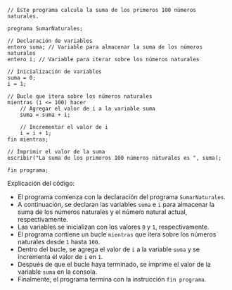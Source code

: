 ```
// Este programa calcula la suma de los primeros 100 números naturales.

programa SumarNaturales;

// Declaración de variables
entero suma; // Variable para almacenar la suma de los números naturales
entero i; // Variable para iterar sobre los números naturales

// Inicialización de variables
suma = 0;
i = 1;

// Bucle que itera sobre los números naturales
mientras (i <= 100) hacer
    // Agregar el valor de i a la variable suma
    suma = suma + i;
    
    // Incrementar el valor de i
    i = i + 1;
fin mientras;

// Imprimir el valor de la suma
escribir("La suma de los primeros 100 números naturales es ", suma);

fin programa;
```

Explicación del código:

* El programa comienza con la declaración del programa `SumarNaturales`.
* A continuación, se declaran las variables `suma` e `i` para almacenar la suma de los números naturales y el número natural actual, respectivamente.
* Las variables se inicializan con los valores `0` y `1`, respectivamente.
* El programa contiene un bucle `mientras` que itera sobre los números naturales desde `1` hasta `100`.
* Dentro del bucle, se agrega el valor de `i` a la variable `suma` y se incrementa el valor de `i` en `1`.
* Después de que el bucle haya terminado, se imprime el valor de la variable `suma` en la consola.
* Finalmente, el programa termina con la instrucción `fin programa`.